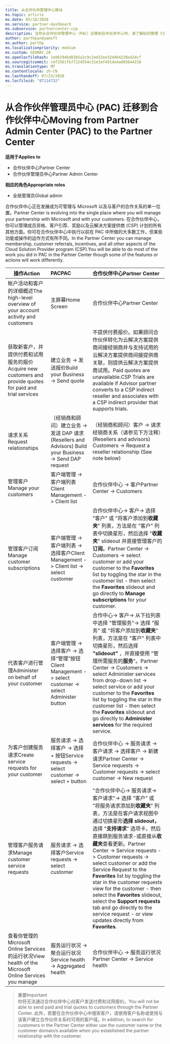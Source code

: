```yaml
---
title: 从合作伙伴管理中心移动
ms.topic: article
ms.date: 05/18/2020
ms.service: partner-dashboard
ms.subservice: partnercenter-csp
description: 当你从合作伙伴管理中心（PAC）迁移到合作伙伴中心时，请了解如何管理 CSP 计划成员身份、客户推荐、奖励等。
author: parthpandyamsft
ms.author: parthp
ms.localizationpriority: medium
ms.custom: SEOMAY.20
ms.openlocfilehash: 1e06194bd83b5a2c9c2ed32ee32d4b4220a42dcf
ms.sourcegitcommit: c4f2561fb7f224554c31e3af491de4ad65644158
ms.translationtype: MT
ms.contentlocale: zh-CN
ms.lasthandoff: 07/23/2020
ms.locfileid: "87114732"
---
```

# <a name="moving-from-partner-admin-center-pac-to-the-partner-center"></a><span data-ttu-id="97c91-103">从合作伙伴管理员中心 (PAC) 迁移到合作伙伴中心</span><span class="sxs-lookup"><span data-stu-id="97c91-103">Moving from Partner Admin Center (PAC) to the Partner Center</span></span>

<span data-ttu-id="97c91-104">**适用于**</span><span class="sxs-lookup"><span data-stu-id="97c91-104">**Applies to**</span></span>
- <span data-ttu-id="97c91-105">合作伙伴中心</span><span class="sxs-lookup"><span data-stu-id="97c91-105">Partner Center</span></span>
- <span data-ttu-id="97c91-106">合作伙伴管理员中心</span><span class="sxs-lookup"><span data-stu-id="97c91-106">Partner Admin Center</span></span>

<span data-ttu-id="97c91-107">**相应的角色**</span><span class="sxs-lookup"><span data-stu-id="97c91-107">**Appropriate roles**</span></span>
- <span data-ttu-id="97c91-108">全局管理员</span><span class="sxs-lookup"><span data-stu-id="97c91-108">Global admin</span></span>

<span data-ttu-id="97c91-109">合作伙伴中心正在发展成为可管理与 Microsoft 以及与客户的合作关系的单一位置。</span><span class="sxs-lookup"><span data-stu-id="97c91-109">Partner Center is evolving into the single place where you will manage your partnership with Microsoft and with your customers.</span></span> <span data-ttu-id="97c91-110">在合作伙伴中心，你可以管理成员资格、客户引荐、奖励以及云解决方案提供商 (CSP) 计划的所有其他方面。你可在合作伙伴中心中执行以前在 PAC 中所做的大多数工作，但某些功能或操作的运作方式有所不同。</span><span class="sxs-lookup"><span data-stu-id="97c91-110">In the Partner Center you can manage membership, customer referrals, incentives, and all other aspects of the Cloud Solution Provider program (CSP).You will be able to do most of the work you did in PAC in the Partner Center though some of the features or actions will work differently.</span></span>


|<span data-ttu-id="97c91-111">**操作**</span><span class="sxs-lookup"><span data-stu-id="97c91-111">**Action**</span></span>   |<span data-ttu-id="97c91-112">**PAC**</span><span class="sxs-lookup"><span data-stu-id="97c91-112">**PAC**</span></span>   |<span data-ttu-id="97c91-113">**合作伙伴中心**</span><span class="sxs-lookup"><span data-stu-id="97c91-113">**Partner Center**</span></span>   |
|--------------|:--------------|:---------------|
|<span data-ttu-id="97c91-114">帐户活动和客户的详细概述</span><span class="sxs-lookup"><span data-stu-id="97c91-114">The high-level overview of your account activity and customers</span></span>|<span data-ttu-id="97c91-115">主屏幕</span><span class="sxs-lookup"><span data-stu-id="97c91-115">Home Screen</span></span>|<span data-ttu-id="97c91-116">合作伙伴中心</span><span class="sxs-lookup"><span data-stu-id="97c91-116">Partner Center</span></span>|
|<span data-ttu-id="97c91-117">获取新客户，并提供付费和试用服务的报价</span><span class="sxs-lookup"><span data-stu-id="97c91-117">Acquire new customers and provide quotes for paid and trial services</span></span>|<span data-ttu-id="97c91-118">建立业务 -> 发送报价</span><span class="sxs-lookup"><span data-stu-id="97c91-118">Build your Business -> Send quote</span></span>|<span data-ttu-id="97c91-119">不提供付费报价。如果顾问合作伙伴转化为云解决方案提供商间接经销商并与支持试用的云解决方案提供商间接提供商关联，则提供云解决方案提供商试用。</span><span class="sxs-lookup"><span data-stu-id="97c91-119">Paid quotes are unavailable.CSP Trials are available if Advisor partner converts to a CSP indirect reseller and associates with a CSP indirect provider that supports trials.</span></span> |
|<span data-ttu-id="97c91-120">请求关系</span><span class="sxs-lookup"><span data-stu-id="97c91-120">Request relationships</span></span>|<span data-ttu-id="97c91-121">（经销商和顾问）建立业务 -> 发送 DAP 请求</span><span class="sxs-lookup"><span data-stu-id="97c91-121">(Resellers and Advisors) Build your Business -> Send DAP request</span></span>|<span data-ttu-id="97c91-122">（经销商和顾问）客户 -> 请求经销商关系（请参见下方注释）</span><span class="sxs-lookup"><span data-stu-id="97c91-122">(Resellers and advisors) Customers -> Request a reseller relationship (See note below)</span></span>|
|<span data-ttu-id="97c91-123">管理客户</span><span class="sxs-lookup"><span data-stu-id="97c91-123">Manage your customers</span></span>|<span data-ttu-id="97c91-124">客户端管理 -> 客户端列表</span><span class="sxs-lookup"><span data-stu-id="97c91-124">Client Management -> Client list</span></span>|<span data-ttu-id="97c91-125">合作伙伴中心 -> 客户</span><span class="sxs-lookup"><span data-stu-id="97c91-125">Partner Center -> Customers</span></span>|
|<span data-ttu-id="97c91-126">管理客户订阅</span><span class="sxs-lookup"><span data-stu-id="97c91-126">Manage customer subscriptions</span></span>|<span data-ttu-id="97c91-127">客户端管理 -> 客户端列表 -> 选择客户</span><span class="sxs-lookup"><span data-stu-id="97c91-127">Client Management -> Client list -> select customer</span></span>|<span data-ttu-id="97c91-128">合作伙伴中心-> 客户-> 选择 "客户" 或 "将客户添加到**收藏夹**" 列表，方法是在 "客户" 列表中切换星形，然后选择 "**收藏夹**" slideout 并直接管理客户的**订阅**。</span><span class="sxs-lookup"><span data-stu-id="97c91-128">Partner Center -> Customers -> select customer or add your customer to the **Favorites** list by toggling the star in the customer list - then select the **Favorites** slideout and go directly to **Manage subscriptions** for your customer.</span></span>|
|<span data-ttu-id="97c91-129">代表客户进行管理</span><span class="sxs-lookup"><span data-stu-id="97c91-129">Administer on behalf of your customer</span></span>|<span data-ttu-id="97c91-130">客户端管理 -> 选择客户 -> 选择“管理”按钮</span><span class="sxs-lookup"><span data-stu-id="97c91-130">Client Management -> select customer -> select Administer button</span></span>|<span data-ttu-id="97c91-131">合作中心-> 客户-> 从下拉列表中选择 "管理服务"-> 选择 "服务" 或 "将客户添加到**收藏夹**" 列表，方法是在 "客户" 列表中切换星形，然后选择 **"slideout"** ，并直接使用 "管理所需服务的**服务**"。</span><span class="sxs-lookup"><span data-stu-id="97c91-131">Partner Center -> Customers -> select Administer services from drop-down list -> select service or add your customer to the **Favorites** list by toggling the star in the customer list - then select the **Favorites** slideout and go directly to **Administer services** for the required service.</span></span>|
|<span data-ttu-id="97c91-132">为客户创建服务请求</span><span class="sxs-lookup"><span data-stu-id="97c91-132">Create service requests for your customer</span></span>|<span data-ttu-id="97c91-133">服务请求 -> 选择客户 -> 选择 + 按钮</span><span class="sxs-lookup"><span data-stu-id="97c91-133">Service requests -> select customer -> select + button</span></span> | <span data-ttu-id="97c91-134">合作伙伴中心 -> 服务请求 -> 客户请求 -> 选择客户 -> 新建请求</span><span class="sxs-lookup"><span data-stu-id="97c91-134">Partner Center -> Service requests -> Customer requests -> select customer -> New request</span></span>|
|<span data-ttu-id="97c91-135">管理客户服务请求</span><span class="sxs-lookup"><span data-stu-id="97c91-135">Manage customer service requests</span></span>| <span data-ttu-id="97c91-136">服务请求 -> 选择客户</span><span class="sxs-lookup"><span data-stu-id="97c91-136">Service requests -> select customer</span></span>|<span data-ttu-id="97c91-137">"合作伙伴中心-> 服务请求-> 客户请求"-> 选择 "客户" 或 "将服务请求添加到**收藏夹**" 列表，方法是在客户请求视图中通过切换星形**选择 slideout，** 选择 "**支持请求**" 选项卡，然后直接跳到服务请求-或直接从**收藏夹**查看更新。</span><span class="sxs-lookup"><span data-stu-id="97c91-137">Partner Center -> Service requests -> Customer requests -> select customer or add the Service Request to the **Favorites** list by toggling the star in the customer requests view for the customer - then select the **Favorites** slideout, select the **Support requests** tab and go directly to the service request - or view updates directly from **Favorites**.</span></span>|
|<span data-ttu-id="97c91-138">查看你管理的 Microsoft Online Services 的运行状况</span><span class="sxs-lookup"><span data-stu-id="97c91-138">View health of the Microsoft Online Services you manage</span></span>|<span data-ttu-id="97c91-139">服务运行状况 -> 聚合运行状况</span><span class="sxs-lookup"><span data-stu-id="97c91-139">Service health -> Aggregated health</span></span>|<span data-ttu-id="97c91-140">合作伙伴中心 -> 服务运行状况</span><span class="sxs-lookup"><span data-stu-id="97c91-140">Partner Center -> Service health</span></span>|

><span data-ttu-id="97c91-141">重要</span><span class="sxs-lookup"><span data-stu-id="97c91-141">Important</span></span><br>
<span data-ttu-id="97c91-142">你将无法通过合作伙伴中心向客户发送付费和试用报价。</span><span class="sxs-lookup"><span data-stu-id="97c91-142">You will not be able to send paid and trial quotes to customers through the Partner Center.</span></span> <span data-ttu-id="97c91-143">此外，若要在合作伙伴中心中搜索客户，请使用客户名称或使用与该客户建立合作伙伴关系时可用的客户域。</span><span class="sxs-lookup"><span data-stu-id="97c91-143">In addition, to search for customers in the Partner Center either use the customer name or the customer domain/s available when you established the partner relationship with the customer.</span></span>
